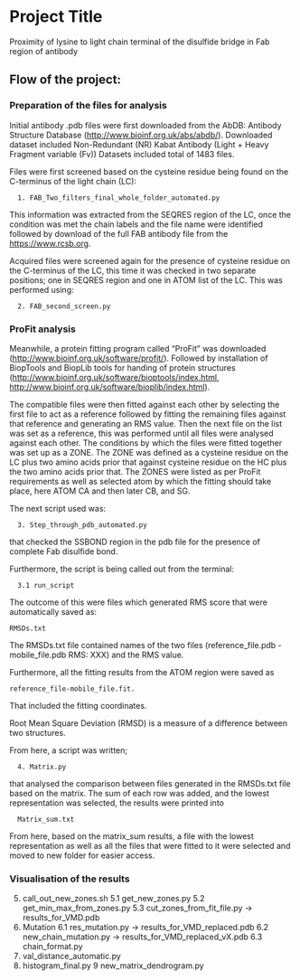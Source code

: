 # Project Title

Proximity of lysine to light chain terminal of the disulfide bridge in Fab region of antibody

## Flow of the project:

### Preparation of the files for analysis

Initial antibody .pdb files were first downloaded from the AbDB: Antibody Structure Database (http://www.bioinf.org.uk/abs/abdb/). Downloaded dataset included Non-Redundant (NR) Kabat Antibody (Light + Heavy Fragment variable (Fv)) Datasets included total of 1483 files.

Files were first screened based on the cysteine residue being found on the C-terminus of the light chain (LC):
```
  1. FAB_Two_filters_final_whole_folder_automated.py
```
This information was extracted from the SEQRES region of the LC, once the condition was met the chain labels and the file name were identified followed by download of the full FAB antibody file from the https://www.rcsb.org.

Acquired files were screened again for the presence of cysteine residue on the C-terminus of the LC, this time it was checked in two separate positions; one in SEQRES region and one in ATOM list of the LC. This was performed using: 

```
  2. FAB_second_screen.py
```

### ProFit analysis

Meanwhile, a protein fitting program called “ProFit” was downloaded (http://www.bioinf.org.uk/software/profit/). Followed by installation of BiopTools and BiopLib tools for handing of protein structures  (http://www.bioinf.org.uk/software/bioptools/index.html, http://www.bioinf.org.uk/software/bioplib/index.html).

The compatible files were then fitted against each other by selecting the first file to act as a reference followed by fitting the remaining files against that reference and generating an RMS value. Then the next file on the list was set as a reference, this was performed until all files were analysed against each other. The conditions by which the files were fitted together was set up as a ZONE. The ZONE was defined as a cysteine residue on the LC plus two amino acids prior that against cysteine residue on the HC plus the two amino acids prior that. The ZONES were listed as per ProFit requirements as well as selected atom by which the fitting should take place, here ATOM CA and then later CB, and SG.

The next script used was:
```
  3. Step_through_pdb_automated.py
```
that checked the SSBOND region in the pdb file for the presence of complete Fab disulfide bond. 

Furthermore, the script is being called out from the terminal:
```
  3.1 run_script 
```
The outcome of this were files which generated RMS score that were automatically saved as:
```
RMSDs.txt
```
The RMSDs.txt file contained names of the two files (reference_file.pdb -mobile_file.pdb RMS: XXX) and the RMS value. 

Furthermore, all the fitting results from the ATOM region were saved as 
```
reference_file-mobile_file.fit.
```
That included the fitting coordinates.

Root Mean Square Deviation (RMSD) is a measure of a difference between two structures.
 
            
 From here, a script was written;
```              
  4. Matrix.py
```
that analysed the comparison between files generated in the RMSDs.txt file based on the matrix. The sum of each row was added, and the lowest representation was selected, the results were printed into
```
  Matrix_sum.txt 
```
From here, based on the matrix_sum results, a file with the lowest representation as well as all the files that were fitted to it were selected and moved to new folder for easier access. 

### Visualisation of the results

  5. call_out_new_zones.sh
  5.1 get_new_zones.py
  5.2 get_min_max_from_zones.py
  5.3 cut_zones_from_fit_file.py
            -> results_for_VMD.pdb
  6. Mutation
  6.1 res_mutation.py
            -> results_for_VMD_replaced.pdb
  6.2 new_chain_mutation.py
            -> results_for_VMD_replaced_vX.pdb
  6.3 chain_format.py
  7. val_distance_automatic.py
  8. histogram_final.py
  9 new_matrix_dendrogram.py
